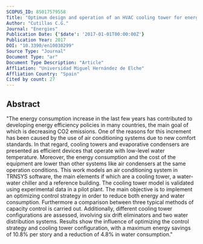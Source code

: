 ```yaml
---
SCOPUS_ID: 85017579558
Title: "Optimum design and operation of an HVAC cooling tower for energy and water conservation"
Author: "Cutillas C.G."
Journal: "Energies"
Publication Date: {'$date': '2017-01-01T00:00:00Z'}
Publication Year: 2017
DOI: "10.3390/en10030299"
Source Type: "Journal"
Document Type: "ar"
Document Type Description: "Article"
Affliation: "Universidad Miguel Hernández de Elche"
Affliation Country: "Spain"
Cited by count: 27
---
```


## Abstract
"The energy consumption increase in the last few years has contributed to developing energy efficiency policies in many countries, the main goal of which is decreasing CO2 emissions. One of the reasons for this increment has been caused by the use of air conditioning systems due to new comfort standards. In that regard, cooling towers and evaporative condensers are presented as efficient devices that operate with low-level water temperature. Moreover, the energy consumption and the cost of the equipment are lower than other systems like air condensers at the same operation conditions. This work models an air conditioning system in TRNSYS software, the main elements if which are a cooling tower, a water-water chiller and a reference building. The cooling tower model is validated using experimental data in a pilot plant. The main objective is to implement an optimizing control strategy in order to reduce both energy and water consumption. Furthermore a comparison between three typical methods of capacity control is carried out. Additionally, different cooling tower configurations are assessed, involving six drift eliminators and two water distribution systems. Results show the influence of optimizing the control strategy and cooling tower configuration, with a maximum energy savings of 10.8% per story and a reduction of 4.8% in water consumption."
